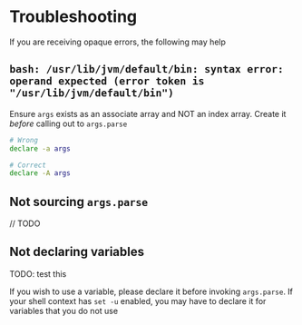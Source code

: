 # Troubleshooting

If you are receiving opaque errors, the following may help

## `bash: /usr/lib/jvm/default/bin: syntax error: operand expected (error token is "/usr/lib/jvm/default/bin")`

Ensure `args` exists as an associate array and NOT an index array. Create it _before_ calling out to `args.parse`


```sh
# Wrong
declare -a args

# Correct
declare -A args
```

## Not sourcing `args.parse`

// TODO

## Not declaring variables

TODO: test this

If you wish to use a variable, please declare it before invoking `args.parse`. If your shell context has `set -u` enabled, you may have to declare it for variables that you do not use

